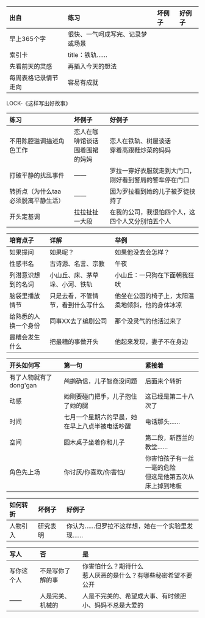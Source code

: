 | 出自| 练习| 坏例子 |好例子|
|:--|:---|:----|:----|
|早上365个字|很快、一气呵成写完、记录梦或场景|
|索引卡|title：铁轨……|
|先看前天的灵感|再插入今天的想法|
|每周表格记录情节走向|容易有成就|

LOCK-《这样写出好故事》

| 练习| 坏例子 |好例子|
|:---|:----|:----|
| 不用陈腔滥调描述角色工作 |恋人在咖啡馆谈话 <br> 围着围裙的妈妈|恋人在铁轨、树屋谈话<br>穿着高跟鞋炒菜的妈妈|
|打破平静的扰乱事件|——|罗拉一穿好衣服就走到大门口，刚好看到警局的警车停在门口|
|转折点（为什么taa 必须脱离平静生活）|——|因为罗拉看到她的儿子被歹徒挟持了|
|开头定基调|拉拉扯扯一大段|在我的公司，我很怕四个人，这四个人又分别怕五个人|




| 培育点子|详解 | 举例|
|:--|:---|:----|
|如果提问|如果呢？|如果他没去会怎样？|
|性感书名|古诗源、名言、宗教|午夜|
|列潜意识想到的名词|小山丘、床、茅草垛、小河、铁轨|小山丘：一只狗在下面朝我狂吠|
|脑袋里播放情节|只是去看，不管情节，看到什么写什么|他坐在公园的椅子上，太阳温柔地倾斜，他的身体冰凉|
|给熟悉的人换一个身份|同事XX去了编剧公司|那个没灵气的他活过来了|
|最糟会发生什么|把最糟的事做开头|他起来发现，妻子不在身边|


| 开头如何写|第一句| 紧接着|
|:--|:---|:----|
|有了人物就有了dong'gan|鸬鹚确信，儿子智商没问题|后面来个转折|
|动感|她刚要碰门把手，儿子抱住了她的腿|这已经是第二十八次了|
|时间|七月一个星期六的早晨，她在早上八点半被电话吵醒|电话那头……|
|空间|圆木桌子坐着你和儿子|第二段，新西兰的教堂……|
|角色先上场|你讨厌/你喜欢/你害怕/|你害怕孩子有一丝一毫的危险<br>但这是他第五次从床上掉到地板|


|如何转折|坏例子|好例子
|:--|:---|:----|
|人物引入|研究表明|你认为……但罗拉不这样想，她在一个实验里发现……|


| 写人|否| 是|
|:--|:---|:----|
|写你这个人|不是写你了解的事|你害怕什么？期待什么<br>惹人厌恶的是什么？有哪些秘密希望不要公开|
|——|人是完美、机械的|人是不完美的、希望成大事、有时候胆小、妈妈不总是大爱的|














